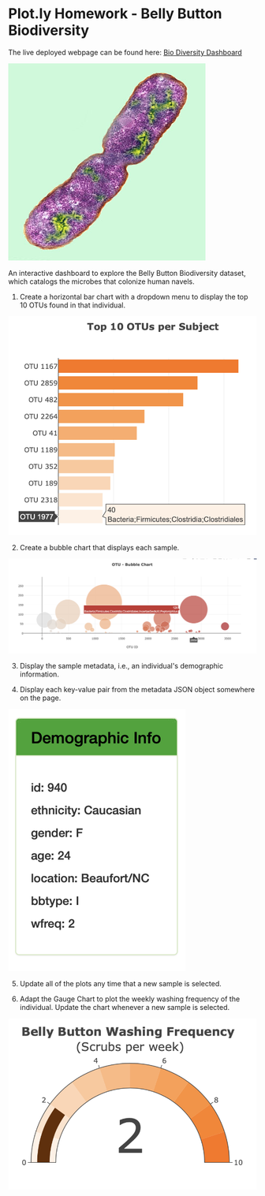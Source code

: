 # Plot.ly Homework - Belly Button Biodiversity

The live deployed webpage can be found here: [Bio Diversity Dashboard](https://zenacar.github.io/BioDiversity-Analysis/)

![Bacteria by filterforge.com](Images/bacteria.jpg)

An interactive dashboard to explore the Belly Button Biodiversity dataset, which catalogs the microbes that colonize human navels.

1. Create a horizontal bar chart with a dropdown menu to display the top 10 OTUs found in that individual.

![bar Chart](Images/hw01.png)

2. Create a bubble chart that displays each sample.

![Bubble Chart](Images/bubble_chart.png)

3. Display the sample metadata, i.e., an individual's demographic information.

4. Display each key-value pair from the metadata JSON object somewhere on the page.

![hw](Images/hw3.png)

5. Update all of the plots any time that a new sample is selected.

6. Adapt the Gauge Chart to plot the weekly washing frequency of the individual. Update the chart whenever a new sample is selected.

![Weekly Washing Frequency Gauge](Images/gauge.png)

